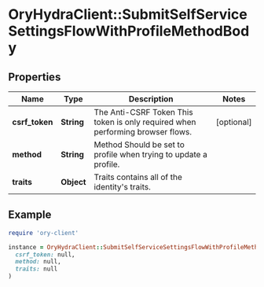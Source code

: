 # OryHydraClient::SubmitSelfServiceSettingsFlowWithProfileMethodBody

## Properties

| Name | Type | Description | Notes |
| ---- | ---- | ----------- | ----- |
| **csrf_token** | **String** | The Anti-CSRF Token  This token is only required when performing browser flows. | [optional] |
| **method** | **String** | Method  Should be set to profile when trying to update a profile. |  |
| **traits** | **Object** | Traits contains all of the identity&#39;s traits. |  |

## Example

```ruby
require 'ory-client'

instance = OryHydraClient::SubmitSelfServiceSettingsFlowWithProfileMethodBody.new(
  csrf_token: null,
  method: null,
  traits: null
)
```

